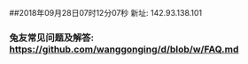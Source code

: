 ##2018年09月28日07时12分07秒 新址: 142.93.138.101
### 兔友常见问题及解答: https://github.com/wanggonging/d/blob/w/FAQ.md
